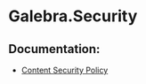 # Galebra.Security

## Documentation:

* [Content Security Policy](/src/Galebra.Security.Headers.Csp)
